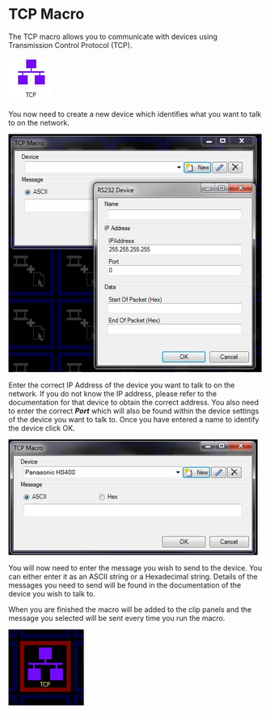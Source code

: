 # TCP Macro

<p>The TCP macro allows you to communicate with devices using Transmission 
 Control Protocol (TCP).</p>
<p><img alt="" src="../../images/img_13.jpg" border="0" class="hcp2"></p>
<p>You now need to create a new device which identifies what you want to 
 talk to on the network.</p>
<p class="hcp3"><img alt="" src="../../images/img_14.jpg" width="501" height="470" border="0" class="hcp2"></p>
<p class="hcp4">Enter the correct <span class="hcp5">IP 
 Address</span> of the device you want to talk to on the network. If you 
 do not know the IP address, please refer to the documentation for that 
 device to obtain the correct address. You also need to enter the correct 
 <span style="font-weight: bold; font-style: italic;">Port</span> which 
 will also be found within the device settings of the device you want to 
 talk to. Once you have entered a name to identify the device click <span class="hcp5">OK</span>.</p>
<p class="hcp3"><img alt="" src="../../images/img_15.jpg" width="493" height="228" border="0" class="hcp2"></p>
<p class="hcp4">You will now need to enter the message you 
 wish to send to the device. You can either enter it as an ASCII string 
 or a Hexadecimal string. Details of the messages you need to send will 
 be found in the documentation of the device you wish to talk to.</p>
<p class="hcp4">When you are finished the macro will be added 
 to the clip panels and the message you selected will be sent every time 
 you run the macro.</p>
<p class="hcp3"><img alt="" src="../../images/img_16.jpg" border="0" class="hcp2"></p>


